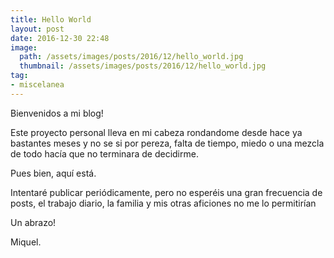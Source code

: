 ```yaml
---
title: Hello World
layout: post
date: 2016-12-30 22:48
image: 
  path: /assets/images/posts/2016/12/hello_world.jpg
  thumbnail: /assets/images/posts/2016/12/hello_world.jpg
tag:
- miscelanea
---
```


Bienvenidos a mi blog!

Este proyecto personal lleva en mi cabeza rondandome desde hace ya bastantes meses y no se si por pereza, falta de tiempo, miedo o una mezcla de todo hacía que no terminara de decidirme.

Pues bien, aquí está.

Intentaré publicar periódicamente, pero no esperéis una gran frecuencia de posts, el trabajo diario, la familia y mis otras aficiones no me lo permitirían

Un abrazo!

Miquel.
